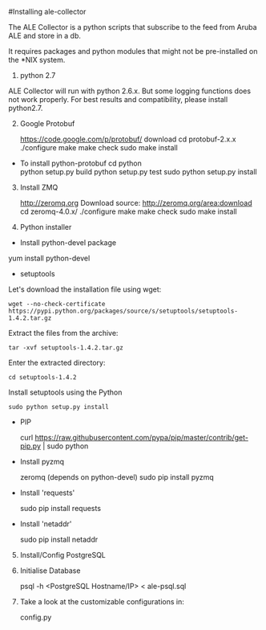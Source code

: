 #Installing ale-collector 


The ALE Collector is a python scripts that subscribe to the feed from Aruba ALE and store in a db.

It requires packages and python modules that might not be pre-installed on the *NIX system.

1. python 2.7

ALE Collector will run with python 2.6.x.  But some logging functions does not work properly.
For best results and compatibility, please install python2.7.

2. Google Protobuf

     https://code.google.com/p/protobuf/
     download
     cd protobuf-2.x.x
          ./configure
          make
          make check
          sudo make install
 * To install python-protobuf
     cd python          
     python setup.py build
     python setup.py test
     sudo python setup.py install
	 
3. Install ZMQ

     http://zeromq.org
     Download source: http://zeromq.org/area:download
         cd zeromq-4.0.x/
          ./configure
          make
          make check
          sudo make install
		  
4. Python installer

* Install python-devel package

 yum install python-devel

* setuptools

 Let's download the installation file using wget:

	wget --no-check-certificate https://pypi.python.org/packages/source/s/setuptools/setuptools-1.4.2.tar.gz

 Extract the files from the archive:

	tar -xvf setuptools-1.4.2.tar.gz

 Enter the extracted directory:

	cd setuptools-1.4.2

 Install setuptools using the Python

	sudo python setup.py install

* PIP

	curl https://raw.githubusercontent.com/pypa/pip/master/contrib/get-pip.py | sudo python

* Install pyzmq 

	zeromq (depends on python-devel)
     sudo pip install pyzmq
	 
* Install 'requests'

     sudo pip install requests

 * Install 'netaddr'

     sudo pip install netaddr	 

5. Install/Config PostgreSQL	 
	 
6. Initialise Database

	psql -h <PostgreSQL Hostname/IP> <database name> < ale-psql.sql

7. Take a look at the customizable configurations in:

	config.py
	

		   

	 
